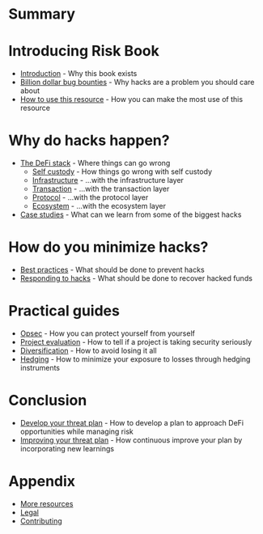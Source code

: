 # Summary

# Introducing Risk Book
- [Introduction](./intro.md) - Why this book exists
- [Billion dollar bug bounties](./size-of-hacks.md) - Why hacks are a problem you should care about
- [How to use this resource](./how-to.md) - How you can make the most use of this resource

# Why do hacks happen?
- [The DeFi stack](./defi-stack.md) - Where things can go wrong
	+ [Self custody]() - How things go wrong with self custody
	+ [Infrastructure]() - ...with the infrastructure layer
	+ [Transaction]() - ...with the transaction layer
	+ [Protocol]() - ...with the protocol layer
	+ [Ecosystem]() - ...with the ecosystem layer
- [Case studies]() - What can we learn from some of the biggest hacks

# How do you minimize hacks?
- [Best practices](./best-practices.md) - What should be done to prevent hacks
- [Responding to hacks]() - What should be done to recover hacked funds

# Practical guides
- [Opsec](./opsec.md) - How you can protect yourself from yourself
- [Project evaluation](./self-evaluation.md) - How to tell if a project is taking security seriously
- [Diversification](./diversification.md) - How to avoid losing it all
- [Hedging](./hedging.md) - How to minimize your exposure to losses through hedging instruments

# Conclusion
- [Develop your threat plan](./plan.md) - How to develop a plan to approach DeFi opportunities while managing risk
- [Improving your threat plan](./improving.md) - How continuous improve your plan by incorporating new learnings

# Appendix
- [More resources](./sources.md)
- [Legal](./legal.md)
- [Contributing](./contributing.md)
